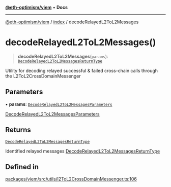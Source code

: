 [**@eth-optimism/viem**](../../README.md) • **Docs**

***

[@eth-optimism/viem](../../README.md) / [index](../README.md) / decodeRelayedL2ToL2Messages

# decodeRelayedL2ToL2Messages()

> **decodeRelayedL2ToL2Messages**(`params`): [`DecodeRelayedL2ToL2MessagesReturnType`](../type-aliases/DecodeRelayedL2ToL2MessagesReturnType.md)

Utility for decoding relayed successful & failed cross-chain calls through the L2ToL2CrossDomainMessenger

## Parameters

• **params**: [`DecodeRelayedL2ToL2MessagesParameters`](../type-aliases/DecodeRelayedL2ToL2MessagesParameters.md)

[DecodeRelayedL2ToL2MessagesParameters](../type-aliases/DecodeRelayedL2ToL2MessagesParameters.md)

## Returns

[`DecodeRelayedL2ToL2MessagesReturnType`](../type-aliases/DecodeRelayedL2ToL2MessagesReturnType.md)

Identified relayed messages [DecodeRelayedL2ToL2MessagesReturnType](../type-aliases/DecodeRelayedL2ToL2MessagesReturnType.md)

## Defined in

[packages/viem/src/utils/l2ToL2CrossDomainMessenger.ts:106](https://github.com/ethereum-optimism/ecosystem/blob/a99a99e6e8edfe86cc9b244149f498f9122cc99b/packages/viem/src/utils/l2ToL2CrossDomainMessenger.ts#L106)
